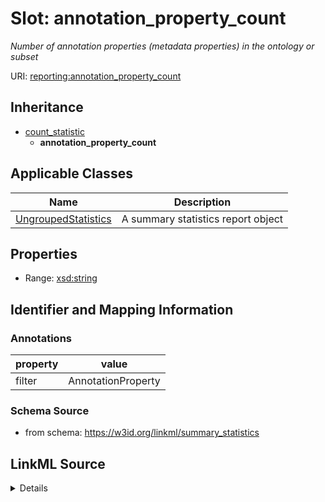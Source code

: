 # Slot: annotation_property_count
_Number of annotation properties (metadata properties) in the ontology or subset_


URI: [reporting:annotation_property_count](https://w3id.org/linkml/reportannotation_property_count)




## Inheritance

* [count_statistic](count_statistic.md)
    * **annotation_property_count**





## Applicable Classes

| Name | Description |
| --- | --- |
[UngroupedStatistics](UngroupedStatistics.md) | A summary statistics report object






## Properties

* Range: [xsd:string](http://www.w3.org/2001/XMLSchema#string)







## Identifier and Mapping Information





### Annotations

| property | value |
| --- | --- |
| filter | AnnotationProperty |



### Schema Source


* from schema: https://w3id.org/linkml/summary_statistics




## LinkML Source

<details>
```yaml
name: annotation_property_count
annotations:
  filter:
    tag: filter
    value: AnnotationProperty
description: Number of annotation properties (metadata properties) in the ontology
  or subset
from_schema: https://w3id.org/linkml/summary_statistics
rank: 1000
is_a: count_statistic
alias: annotation_property_count
owner: UngroupedStatistics
domain_of:
- UngroupedStatistics
slot_group: property_statistic_group
range: string

```
</details>